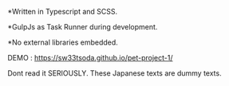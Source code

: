 *Written in Typescript and SCSS.

*GulpJs as Task Runner during development.

*No external libraries embedded.



DEMO : https://sw33tsoda.github.io/pet-project-1/

Dont read it SERIOUSLY. These Japanese texts are dummy texts.

